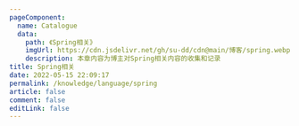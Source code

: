 ```yaml
---
pageComponent:
  name: Catalogue
  data:
    path: 《Spring相关》
    imgUrl: https://cdn.jsdelivr.net/gh/su-dd/cdn@main/博客/spring.webp
    description: 本章内容为博主对Spring相关内容的收集和记录
title: Spring相关
date: 2022-05-15 22:09:17
permalink: /knowledge/language/spring
article: false
comment: false
editLink: false
---
```

